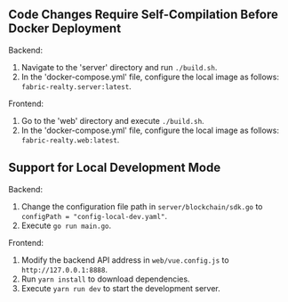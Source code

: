 ## Code Changes Require Self-Compilation Before Docker Deployment

Backend:

1. Navigate to the 'server' directory and run `./build.sh`.
2. In the 'docker-compose.yml' file, configure the local image as follows: `fabric-realty.server:latest`.

Frontend:

1. Go to the 'web' directory and execute `./build.sh`.
2. In the 'docker-compose.yml' file, configure the local image as follows: `fabric-realty.web:latest`.

## Support for Local Development Mode

Backend:

1. Change the configuration file path in `server/blockchain/sdk.go` to `configPath = "config-local-dev.yaml"`.
2. Execute `go run main.go`.

Frontend:

1. Modify the backend API address in `web/vue.config.js` to `http://127.0.0.1:8888`.
2. Run `yarn install` to download dependencies.
3. Execute `yarn run dev` to start the development server.